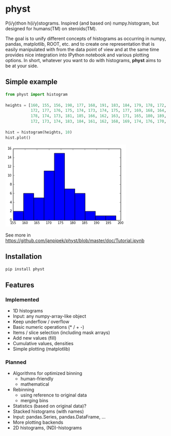 # physt

P(i/y)thon h(i/y)stograms. Inspired (and based on) numpy.histogram, but designed for humans(TM) on steroids(TM).

The goal is to unify different concepts of histograms as occurring in numpy, pandas, matplotlib, ROOT, etc.
and to create one representation that is easily manipulated with from the data point of view and at the same time provides
nice integration into IPython notebook and various plotting options. In short, whatever you want to do with histograms,
**physt** aims to be at your side.

## Simple example

```python
from physt import histogram

heights = [160, 155, 156, 198, 177, 168, 191, 183, 184, 179, 178, 172, 173, 175,
           172, 177, 176, 175, 174, 173, 174, 175, 177, 169, 168, 164, 175, 188,
           178, 174, 173, 181, 185, 166, 162, 163, 171, 165, 180, 189, 166, 163,
           172, 173, 174, 183, 184, 161, 162, 168, 169, 174, 176, 170, 169, 165]
           
hist = histogram(heights, 10)
hist.plot()
```

![Heights plot](doc/heights.png)

See more in <https://github.com/janpipek/physt/blob/master/doc/Tutorial.ipynb>

## Installation

`pip install physt`

## Features

### Implemented

* 1D histograms
* Input: any numpy-array-like object
* Keep underflow / overflow
* Basic numeric operations (* / + -)
* Items / slice selection (including mask arrays)
* Add new values (fill)
* Cumulative values, densities
* Simple plotting (matplotlib)

### Planned

* Algorithms for optimized binning
  - human-friendly
  - mathematical
* Rebinning
  - using reference to original data
  - merging bins
* Statistics (based on original data)?
* Stacked histograms (with names)
* Input: pandas.Series, pandas.DataFrame, ...
* More plotting backends
* 2D histograms, (ND)-histograms
